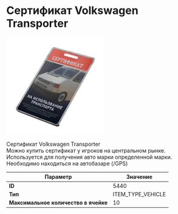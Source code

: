 # Сертификат Volkswagen Transporter

![Item Image](../img/5440.webp?raw=true)

Сертификат Volkswagen Transporter<br>Можно купить сертификат у игроков на центральном рынке.<br>Используется для получения авто марки определенной марки.<br>Необходимо находиться на автобазаре (/GPS)


| Параметр | Значение |
|----------|----------|
| **ID** | 5440 |
| **Тип** | ITEM_TYPE_VEHICLE |
| **Максимальное количество в ячейке** | 10 |

